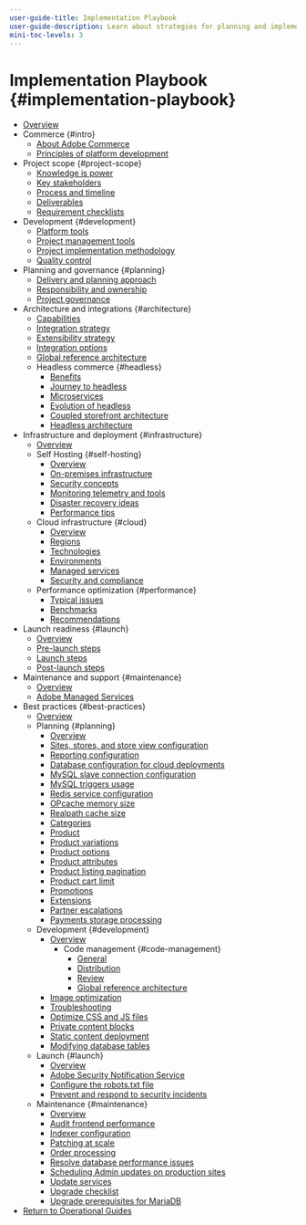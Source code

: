 ```yaml
---
user-guide-title: Implementation Playbook
user-guide-description: Learn about strategies for planning and implementing a successful Adobe Commerce site.
mini-toc-levels: 3
---
```


# Implementation Playbook {#implementation-playbook}

- [Overview](overview.md)
- Commerce {#intro}
  - [About Adobe Commerce](intro/about-commerce.md)
  - [Principles of platform development](intro/platform-development.md)
- Project scope {#project-scope}
  - [Knowledge is power](project-scope/knowledge.md)
  - [Key stakeholders](project-scope/key-stakeholders.md)
  - [Process and timeline](project-scope/process-timeline.md)
  - [Deliverables](project-scope/deliverables.md)
  - [Requirement checklists](project-scope/requirement-checklists.md)
- Development {#development}
  - [Platform tools](development/platform-tools.md)
  - [Project management tools](development/project-management-tools.md)
  - [Project implementation methodology](development/delivery.md)
  - [Quality control](development/quality-control.md)
- Planning and governance {#planning}
  - [Delivery and planning approach](planning/delivery.md)
  - [Responsibility and ownership](planning/ownership.md)
  - [Project governance](planning/governance.md)
- Architecture and integrations {#architecture}
  - [Capabilities](architecture/capabilities.md)
  - [Integration strategy](architecture/integration-strategy.md)
  - [Extensibility strategy](architecture/extensibility-strategy.md)
  - [Integration options](architecture/integration-options.md)
  - [Global reference architecture](architecture/global-reference.md)
  - Headless commerce {#headless}
    - [Benefits](architecture/headless/benefits.md)
    - [Journey to headless](architecture/headless/journey-to-headless.md)
    - [Microservices](architecture/headless/microservices.md)
    - [Evolution of headless](architecture/headless/evolution.md)
    - [Coupled storefront architecture](architecture/headless/legacy-storefront.md)
    - [Headless architecture](architecture/headless/adobe-commerce.md)
- Infrastructure and deployment {#infrastructure}
  - [Overview](infrastructure/overview.md)
  - Self Hosting {#self-hosting}
    - [Overview](infrastructure/self-hosting/overview.md)
    - [On-premises infrastructure](infrastructure/self-hosting/on-premises.md)    
    - [Security concepts](infrastructure/self-hosting/security-concepts.md)
    - [Monitoring telemetry and tools](infrastructure/self-hosting/monitoring-tools.md)
    - [Disaster recovery ideas](infrastructure/self-hosting/disaster-recovery-ideas.md)
    - [Performance tips](infrastructure/self-hosting/performance-tips.md)
  - Cloud infrastructure {#cloud}
    - [Overview](infrastructure/cloud/overview.md)
    - [Regions](infrastructure/cloud/regions.md)
    - [Technologies](infrastructure/cloud/technology.md)
    - [Environments](infrastructure/cloud/environments.md)
    - [Managed services](infrastructure/cloud/managed-services.md)
    - [Security and compliance](infrastructure/cloud/security.md)
  - Performance optimization {#performance}
    - [Typical issues](infrastructure/performance/optimization.md)
    - [Benchmarks](infrastructure/performance/benchmarks.md)
    - [Recommendations](infrastructure/performance/recommendations.md)
- Launch readiness {#launch}
  - [Overview](launch/overview.md)
  - [Pre-launch steps](launch/pre-launch-steps.md)
  - [Launch steps](launch/launch-steps.md)
  - [Post-launch steps](launch/post-launch-steps.md)
- Maintenance and support {#maintenance}
  - [Overview](maintenance/overview.md)
  - [Adobe Managed Services](maintenance/adobe-managed-services.md)
- Best practices {#best-practices}
  - [Overview](best-practices/phases.md)
  - Planning {#planning}
    - [Overview](best-practices/planning/overview.md)
    - [Sites, stores, and store view configuration](best-practices/planning/sites-stores-store-views.md)
    - [Reporting configuration](best-practices/planning/reporting-configuration.md)
    - [Database configuration for cloud deployments​](best-practices/planning/database-on-cloud.md)
    - [MySQL slave connection configuration​](best-practices/planning/configure-mysql-slave-connection-on-cloud.md)
    - [MySQL triggers usage](best-practices/planning/mysql-triggers-usage.md)
    - [Redis service configuration](best-practices/planning/redis-service-configuration.md)
    - [OPcache memory size](best-practices/planning/opcache-memory-size.md)
    - [Realpath cache size](best-practices/planning/realpath-cache-size.md)
    - [Categories](best-practices/planning/category-limits.md)
    - [Product](best-practices/planning/product-sku-limits.md)
    - [Product variations](best-practices/planning/product-variations.md)
    - [Product options](best-practices/planning/product-options.md)
    - [Product attributes](best-practices/planning/product-attributes-and-options.md)
    - [Product listing pagination](best-practices/planning/product-listing-pagination.md)
    - [Product cart limit](best-practices/planning/product-cart.md)
    - [Promotions](best-practices/planning/product-cart-promotions.md)
    - [Extensions](best-practices/planning/extensions.md)
    - [Partner escalations](best-practices/planning/partner-escalation.md)
    - [Payments storage processing](best-practices/planning/payment-processing-storage.md)
  - Development {#development}
    - [Overview](best-practices/development/overview.md)
      - Code management {#code-management}
        - [General](best-practices/development/general.md)
        - [Distribution](best-practices/development/code-distribution.md)
        - [Review](best-practices/development/code-review.md)
        - [Global reference architecture](best-practices/development/global-reference-architecture.md)
    - [Image optimization](best-practices/development/image-optimization.md)
    - [Troubleshooting](best-practices/development/troubleshooting.md)
    - [Optimize CSS and JS files](best-practices/development/optimize-css-js-files.md)
    - [Private content blocks](best-practices/development/private-content-block-configuration.md)
    - [Static content deployment](best-practices/development/static-content-deployment.md)
    - [Modifying database tables](best-practices/development/modifying-core-and-third-party-tables.md)   
  - Launch {#launch}
    - [Overview](best-practices/launch/overview.md)
    - [Adobe Security Notification Service](best-practices/launch/security-notification-service.md)
    - [Configure the robots.txt file](best-practices/launch/robots-txt.md)
    - [Prevent and respond to security incidents](best-practices/launch/prevent-respond-security-incident.md)
  - Maintenance {#maintenance} 
    - [Overview](best-practices/maintenance/overview.md)
    - [Audit frontend performance](best-practices/maintenance/frontend-performance.md)
    - [Indexer configuration](best-practices/maintenance/indexer-configuration.md)
    - [Patching at scale](best-practices/maintenance/patching-at-scale.md)
    - [Order processing](best-practices/maintenance/order-processing-configuration.md)
    - [Resolve database performance issues](best-practices/maintenance/resolve-database-performance-issues.md)
    - [Scheduling Admin updates on production sites](best-practices/maintenance/scheduling-admin-updates-in-production.md)
    - [Update services](best-practices/maintenance/update-services.md)
    - [Upgrade checklist](best-practices/maintenance/upgrade-checklist.md)
    - [Upgrade prerequisites for MariaDB](best-practices/maintenance/commerce-235-upgrade-prerequisites-mariadb.md)
- [Return to Operational Guides](https://experienceleague.adobe.com/docs/commerce-operations/operational-guides/home.html)
